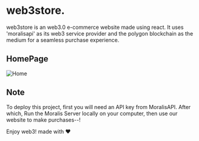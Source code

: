 
# web3store.

web3store is an web3.0 e-commerce website made using react. It uses 'moralisapi' as its web3 service provider and the polygon blockchain as the medium for a seamless purchase experience.




## HomePage

![Home](https://github.com/zakm7/FYProject-Grp12/assets/73174780/984f0a6c-e96f-4fea-a0d1-4fc28ee33283)

## Note

To deploy this project, first you will need an API key from MoralisAPI. After which, Run the Moralis Server locally on your computer, then use our website to make purchases--!

Enjoy web3!
made with ❤️
